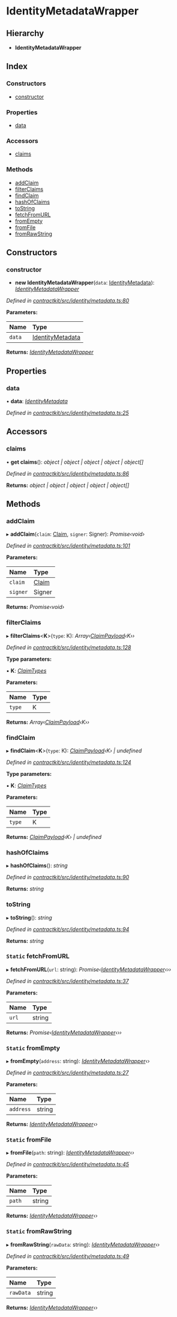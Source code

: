 # IdentityMetadataWrapper

## Hierarchy

* **IdentityMetadataWrapper**

## Index

### Constructors

* [constructor](../classes/_identity_metadata_.identitymetadatawrapper.md#constructor)

### Properties

* [data](../classes/_identity_metadata_.identitymetadatawrapper.md#data)

### Accessors

* [claims](../classes/_identity_metadata_.identitymetadatawrapper.md#claims)

### Methods

* [addClaim](../classes/_identity_metadata_.identitymetadatawrapper.md#addclaim)
* [filterClaims](../classes/_identity_metadata_.identitymetadatawrapper.md#filterclaims)
* [findClaim](../classes/_identity_metadata_.identitymetadatawrapper.md#findclaim)
* [hashOfClaims](../classes/_identity_metadata_.identitymetadatawrapper.md#hashofclaims)
* [toString](../classes/_identity_metadata_.identitymetadatawrapper.md#tostring)
* [fetchFromURL](../classes/_identity_metadata_.identitymetadatawrapper.md#static-fetchfromurl)
* [fromEmpty](../classes/_identity_metadata_.identitymetadatawrapper.md#static-fromempty)
* [fromFile](../classes/_identity_metadata_.identitymetadatawrapper.md#static-fromfile)
* [fromRawString](../classes/_identity_metadata_.identitymetadatawrapper.md#static-fromrawstring)

## Constructors

### constructor

+ **new IdentityMetadataWrapper**\(`data`: [IdentityMetadata](_identity_metadata_.md#identitymetadata)\): [_IdentityMetadataWrapper_](../classes/_identity_metadata_.identitymetadatawrapper.md)

_Defined in_ [_contractkit/src/identity/metadata.ts:80_](https://github.com/celo-org/celo-monorepo/blob/master/packages/contractkit/src/identity/metadata.ts#L80)

**Parameters:**

| Name | Type |
| :--- | :--- |
| `data` | [IdentityMetadata](_identity_metadata_.md#identitymetadata) |

**Returns:** [_IdentityMetadataWrapper_](../classes/_identity_metadata_.identitymetadatawrapper.md)

## Properties

### data

• **data**: [_IdentityMetadata_](_identity_metadata_.md#identitymetadata)

_Defined in_ [_contractkit/src/identity/metadata.ts:25_](https://github.com/celo-org/celo-monorepo/blob/master/packages/contractkit/src/identity/metadata.ts#L25)

## Accessors

### claims

• **get claims**\(\): _object \| object \| object \| object \| object\[\]_

_Defined in_ [_contractkit/src/identity/metadata.ts:86_](https://github.com/celo-org/celo-monorepo/blob/master/packages/contractkit/src/identity/metadata.ts#L86)

**Returns:** _object \| object \| object \| object \| object\[\]_

## Methods

### addClaim

▸ **addClaim**\(`claim`: [Claim](_identity_claims_claim_.md#claim), `signer`: Signer\): _Promise‹void›_

_Defined in_ [_contractkit/src/identity/metadata.ts:101_](https://github.com/celo-org/celo-monorepo/blob/master/packages/contractkit/src/identity/metadata.ts#L101)

**Parameters:**

| Name | Type |
| :--- | :--- |
| `claim` | [Claim](_identity_claims_claim_.md#claim) |
| `signer` | Signer |

**Returns:** _Promise‹void›_

### filterClaims

▸ **filterClaims**&lt;**K**&gt;\(`type`: K\): _Array‹_[_ClaimPayload_](_identity_claims_claim_.md#claimpayload)_‹K››_

_Defined in_ [_contractkit/src/identity/metadata.ts:128_](https://github.com/celo-org/celo-monorepo/blob/master/packages/contractkit/src/identity/metadata.ts#L128)

**Type parameters:**

▪ **K**: [_ClaimTypes_](../enums/_identity_claims_types_.claimtypes.md)

**Parameters:**

| Name | Type |
| :--- | :--- |
| `type` | K |

**Returns:** _Array‹_[_ClaimPayload_](_identity_claims_claim_.md#claimpayload)_‹K››_

### findClaim

▸ **findClaim**&lt;**K**&gt;\(`type`: K\): [_ClaimPayload_](_identity_claims_claim_.md#claimpayload)_‹K› \| undefined_

_Defined in_ [_contractkit/src/identity/metadata.ts:124_](https://github.com/celo-org/celo-monorepo/blob/master/packages/contractkit/src/identity/metadata.ts#L124)

**Type parameters:**

▪ **K**: [_ClaimTypes_](../enums/_identity_claims_types_.claimtypes.md)

**Parameters:**

| Name | Type |
| :--- | :--- |
| `type` | K |

**Returns:** [_ClaimPayload_](_identity_claims_claim_.md#claimpayload)_‹K› \| undefined_

### hashOfClaims

▸ **hashOfClaims**\(\): _string_

_Defined in_ [_contractkit/src/identity/metadata.ts:90_](https://github.com/celo-org/celo-monorepo/blob/master/packages/contractkit/src/identity/metadata.ts#L90)

**Returns:** _string_

### toString

▸ **toString**\(\): _string_

_Defined in_ [_contractkit/src/identity/metadata.ts:94_](https://github.com/celo-org/celo-monorepo/blob/master/packages/contractkit/src/identity/metadata.ts#L94)

**Returns:** _string_

### `Static` fetchFromURL

▸ **fetchFromURL**\(`url`: string\): _Promise‹_[_IdentityMetadataWrapper_](../classes/_identity_metadata_.identitymetadatawrapper.md)_‹››_

_Defined in_ [_contractkit/src/identity/metadata.ts:37_](https://github.com/celo-org/celo-monorepo/blob/master/packages/contractkit/src/identity/metadata.ts#L37)

**Parameters:**

| Name | Type |
| :--- | :--- |
| `url` | string |

**Returns:** _Promise‹_[_IdentityMetadataWrapper_](../classes/_identity_metadata_.identitymetadatawrapper.md)_‹››_

### `Static` fromEmpty

▸ **fromEmpty**\(`address`: string\): [_IdentityMetadataWrapper_](../classes/_identity_metadata_.identitymetadatawrapper.md)_‹›_

_Defined in_ [_contractkit/src/identity/metadata.ts:27_](https://github.com/celo-org/celo-monorepo/blob/master/packages/contractkit/src/identity/metadata.ts#L27)

**Parameters:**

| Name | Type |
| :--- | :--- |
| `address` | string |

**Returns:** [_IdentityMetadataWrapper_](../classes/_identity_metadata_.identitymetadatawrapper.md)_‹›_

### `Static` fromFile

▸ **fromFile**\(`path`: string\): [_IdentityMetadataWrapper_](../classes/_identity_metadata_.identitymetadatawrapper.md)_‹›_

_Defined in_ [_contractkit/src/identity/metadata.ts:45_](https://github.com/celo-org/celo-monorepo/blob/master/packages/contractkit/src/identity/metadata.ts#L45)

**Parameters:**

| Name | Type |
| :--- | :--- |
| `path` | string |

**Returns:** [_IdentityMetadataWrapper_](../classes/_identity_metadata_.identitymetadatawrapper.md)_‹›_

### `Static` fromRawString

▸ **fromRawString**\(`rawData`: string\): [_IdentityMetadataWrapper_](../classes/_identity_metadata_.identitymetadatawrapper.md)_‹›_

_Defined in_ [_contractkit/src/identity/metadata.ts:49_](https://github.com/celo-org/celo-monorepo/blob/master/packages/contractkit/src/identity/metadata.ts#L49)

**Parameters:**

| Name | Type |
| :--- | :--- |
| `rawData` | string |

**Returns:** [_IdentityMetadataWrapper_](../classes/_identity_metadata_.identitymetadatawrapper.md)_‹›_

